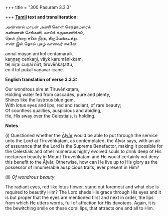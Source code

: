 +++
title = "300 Pasuram 3.3.3"

+++
**[Tamil](/definition/tamil#history "show Tamil definitions") text and transliteration:**

அண்ணல் மாயன் அணி கொள் செந்தாமரைக்  
கண்ணன் செங்கனி, வாய்க் கருமாணிக்கம்,  
தெள் நிறை சுனை நீர்த், திருவேங்கடத்து,  
எண் இல் தொல் புகழ் வானவர் ஈசனே.

aṇṇal māyaṉ aṇi koḷ centāmaraik  
kaṇṇaṉ ceṅkaṉi, vāyk karumāṇikkam,  
teḷ niṟai cuṉai nīrt, tiruvēṅkaṭattu,  
eṇ il tol pukaḻ vāṉavar īcaṉē.

**English translation of verse 3.3.3:**

Our wondrous sire at Tiruvēṅkaṭam,  
Holding water fed from cascades, pure and plenty,  
Shines like the lustrous blue gem,  
With lotus eyes and lips, red and radiant, of rare beauty;  
Of countless qualities, auspicious and abiding,  
He, His sway over the Celestials, is holding.

**Notes**

\(i\) Questioned whether the [Āḻvār](/definition/aḻvar#vaishnavism "show Āḻvār definitions") would be able to put through the service unto the Lord at Tiruvēṅkaṭam, as contemplated, the Āḻvār says, with an air of assurance that the Lord is the Supreme Benefactor, making it possible for the Celestials and other numerous highly evolved souls to drink deep of His nectarean beauty in Mount Tiruvēṅkaṭam and He would certainly not deny this benefit to the Āḻvār. Otherwise, how can He live up to His glory as the possessor of innumerable auspicious traits, ever present in Him?

\(ii\) *Of wondrous beauty*

The radiant eyes, red like lotus flower, staṇd out foremost and what else is required to beautify Him? The Lord sheds His grace through His eyes and it is but proper that the eyes are mentioned first and next in order, the lips from which He utters words, full of affection for His devotees. Again, it is the bewitching smile on these coral lips, that attracts one and all to Him.


